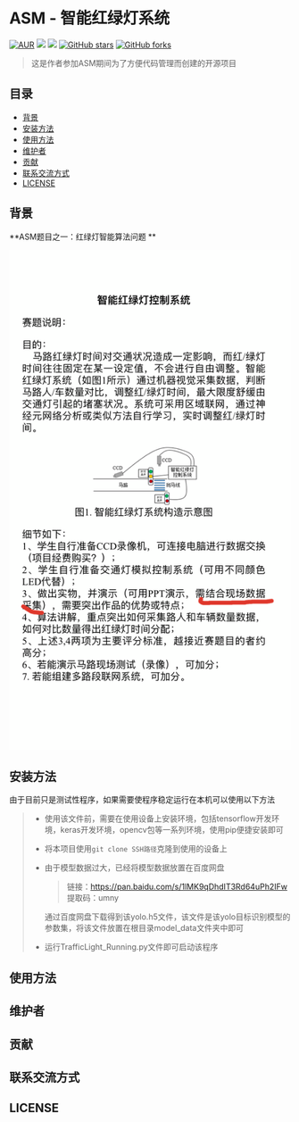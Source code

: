 # ASM - 智能红绿灯系统

[![AUR](https://img.shields.io/badge/GPL-v3-red)](https://github.com/JNbuck/ASM-trafficlight/blob/master/LICENSE)
[![](https://img.shields.io/badge/Author-JNbuck团队-orange)](https://github.com/JNbuck)
[![](https://img.shields.io/badge/version-1.0.0-green)](https://github.com/JNbuck/ASM-trafficlight)
[![GitHub stars](https://img.shields.io/github/stars/JNbuck/ASM-trafficlight?style=social)](https://github.com/JNbuck/ASM-trafficlight)
[![GitHub forks](https://img.shields.io/github/forks/JNbuck/ASM-trafficlight?style=social)](https://github.com/JNbuck/ASM-trafficlight)

> 这是作者参加ASM期间为了方便代码管理而创建的开源项目

## 目录

- [背景](#背景)
- [安装方法](#安装方法)
- [使用方法](#使用方法)
- [维护者](#维护者)
- [贡献](#贡献)
- [联系交流方式](#联系交流方式)
- [LICENSE](#LICENSE)

## 背景

**ASM题目之一：红绿灯智能算法问题 ** 

![problem](images\problem.jpg)

## 安装方法

由于目前只是测试性程序，如果需要使程序稳定运行在本机可以使用以下方法

> * 使用该文件前，需要在使用设备上安装环境，包括tensorflow开发环境，keras开发环境，opencv包等一系列环境，使用pip便捷安装即可
>
> * 将本项目使用`git clone SSH路径`克隆到使用的设备上
>
> * 由于模型数据过大，已经将模型数据放置在百度网盘
>
>   >链接：https://pan.baidu.com/s/1lMK9qDhdIT3Rd64uPh2IFw 
>   >提取码：umny
>
>   通过百度网盘下载得到该yolo.h5文件，该文件是该yolo目标识别模型的参数集，将该文件放置在根目录model_data文件夹中即可
>
> * 运行TrafficLight_Running.py文件即可启动该程序



## 使用方法







## 维护者





## 贡献





## 联系交流方式





## LICENSE
















